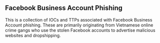 ## Facebook Business Account Phishing ##

This is a collection of IOCs and TTPs associated with Facebook Business Account phishing. These are primarily originating from Vietnamese online crime gangs who use the stolen Facebook accounts to advertise malicious websites and dropshipping.
